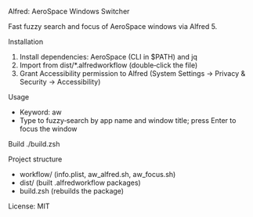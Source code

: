 Alfred: AeroSpace Windows Switcher

Fast fuzzy search and focus of AeroSpace windows via Alfred 5.

Installation
1) Install dependencies: AeroSpace (CLI in $PATH) and jq
2) Import from dist/*.alfredworkflow (double‑click the file)
3) Grant Accessibility permission to Alfred (System Settings → Privacy & Security → Accessibility)

Usage
- Keyword: aw
- Type to fuzzy‑search by app name and window title; press Enter to focus the window

Build
./build.zsh

Project structure
- workflow/ (info.plist, aw_alfred.sh, aw_focus.sh)
- dist/ (built .alfredworkflow packages)
- build.zsh (rebuilds the package)

License: MIT


